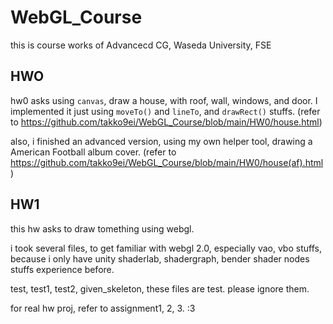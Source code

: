 # WebGL_Course

this is course works of Advancecd CG, Waseda University, FSE

## HWO

hw0 asks using `canvas`, draw a house, with roof, wall, windows, and door. I implemented it just using `moveTo()` and `lineTo`, and `drawRect()` stuffs. (refer to <https://github.com/takko9ei/WebGL_Course/blob/main/HW0/house.html>)

also, i finished an advanced version, using my own helper tool, drawing a American Football album cover. (refer to <https://github.com/takko9ei/WebGL_Course/blob/main/HW0/house(af).html>)

## HW1

this hw asks to draw tomething using webgl.

i took several files, to get familiar with webgl 2.0, especially vao, vbo stuffs, because i only have unity shaderlab, shadergraph, bender shader nodes stuffs experience before.

test, test1, test2, given_skeleton, these files are test. please ignore them.

for real hw proj, refer to assignment1, 2, 3. :3
